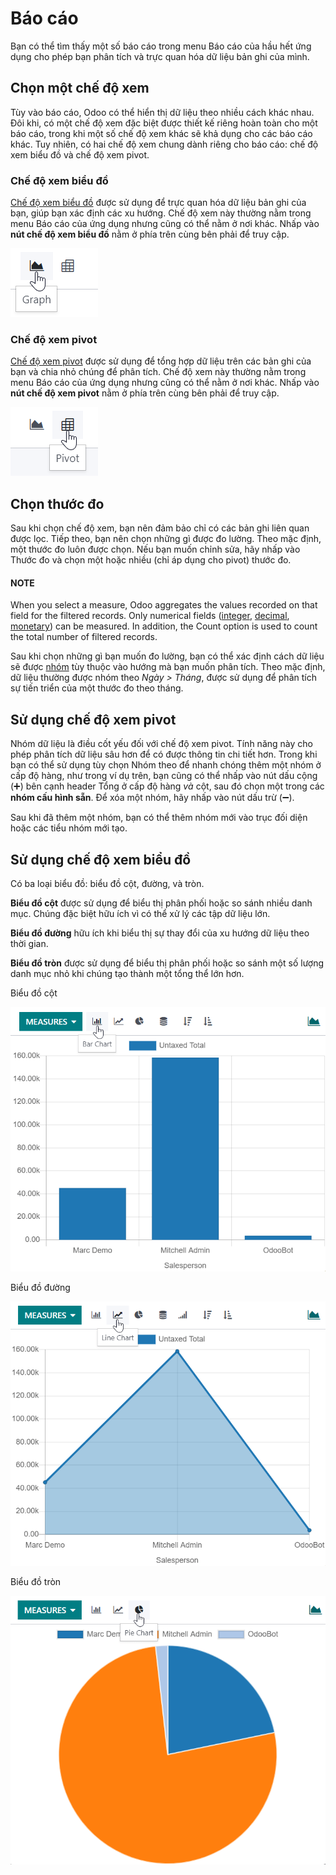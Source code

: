 # Báo cáo

Bạn có thể tìm thấy một số báo cáo trong menu Báo cáo của hầu hết ứng dụng cho phép bạn phân tích và trực quan hóa dữ liệu bản ghi của mình.

<a id="reporting-views"></a>

## Chọn một chế độ xem

Tùy vào báo cáo, Odoo có thể hiển thị dữ liệu theo nhiều cách khác nhau. Đôi khi, có một chế độ xem đặc biệt được thiết kế riêng hoàn toàn cho một báo cáo, trong khi một số chế độ xem khác sẽ khả dụng cho các báo cáo khác. Tuy nhiên, có hai chế độ xem chung dành riêng cho báo cáo: chế độ xem biểu đồ và chế độ xem pivot.

<a id="reporting-views-graph"></a>

### Chế độ xem biểu đồ

[Chế độ xem biểu đồ](#reporting-using-graph) được sử dụng để trực quan hóa dữ liệu bản ghi của bạn, giúp bạn xác định các xu hướng. Chế độ xem này thường nằm trong menu Báo cáo của ứng dụng nhưng cũng có thể nằm ở nơi khác. Nhấp vào **nút chế độ xem biểu đồ** nằm ở phía trên cùng bên phải để truy cập.

![Chọn chế độ xem biểu đồ](../../.gitbook/assets/graph-button.png)

<a id="reporting-views-pivot"></a>

### Chế độ xem pivot

[Chế độ xem pivot](#reporting-using-pivot) được sử dụng để tổng hợp dữ liệu trên các bản ghi của bạn và chia nhỏ chúng để phân tích. Chế độ xem này thường nằm trong menu Báo cáo của ứng dụng nhưng cũng có thể nằm ở nơi khác. Nhấp vào **nút chế độ xem pivot** nằm ở phía trên cùng bên phải để truy cập.

![Chọn chế độ xem pivot](../../.gitbook/assets/pivot-button.png)

<a id="reporting-choosing-measures"></a>

## Chọn thước đo

Sau khi chọn chế độ xem, bạn nên đảm bảo chỉ có các bản ghi liên quan được lọc. Tiếp theo, bạn nên chọn những gì được đo lường. Theo mặc định, một thước đo luôn được chọn. Nếu bạn muốn chỉnh sửa, hãy nhấp vào Thước đo và chọn một hoặc nhiều (chỉ áp dụng cho pivot) thước đo.

#### NOTE
When you select a measure, Odoo aggregates the values recorded on that field for the filtered
records. Only numerical fields ([integer](applications/studio/fields.md#studio-fields-simple-fields-integer),
[decimal](applications/studio/fields.md#studio-fields-simple-fields-decimal), [monetary](applications/studio/fields.md#studio-fields-simple-fields-monetary)) can be measured. In addition, the Count
option is used to count the total number of filtered records.

Sau khi chọn những gì bạn muốn đo lường, bạn có thể xác định cách dữ liệu sẽ được [nhóm](applications/essentials/search.md#search-group) tùy thuộc vào hướng mà bạn muốn phân tích. Theo mặc định, dữ liệu thường được nhóm theo *Ngày > Tháng*, được sử dụng để phân tích sự tiến triển của một thước đo theo tháng.

<a id="reporting-using-pivot"></a>

## Sử dụng chế độ xem pivot

Nhóm dữ liệu là điều cốt yếu đối với chế độ xem pivot. Tính năng này cho phép phân tích dữ liệu sâu hơn để có được thông tin chi tiết hơn. Trong khi bạn có thể sử dụng tùy chọn Nhóm theo để nhanh chóng thêm một nhóm ở cấp độ hàng, như trong ví dụ trên, bạn cũng có thể nhấp vào nút dấu cộng (➕) bên cạnh header Tổng ở cấp độ hàng *và* cột, sau đó chọn một trong các **nhóm cấu hình sẵn**. Để xóa một nhóm, hãy nhấp vào nút dấu trừ (➖).

Sau khi đã thêm một nhóm, bạn có thể thêm nhóm mới vào trục đối diện hoặc các tiểu nhóm mới tạo.

<a id="reporting-using-graph"></a>

## Sử dụng chế độ xem biểu đồ

Có ba loại biểu đồ: biểu đồ cột, đường, và tròn.

**Biểu đồ cột** được sử dụng để biểu thị phân phối hoặc so sánh nhiều danh mục. Chúng đặc biệt hữu ích vì có thể xử lý các tập dữ liệu lớn.

**Biểu đồ đường** hữu ích khi biểu thị sự thay đổi của xu hướng dữ liệu theo thời gian.

**Biểu đồ tròn** được sử dụng để biểu thị phân phối hoặc so sánh một số lượng danh mục nhỏ khi chúng tạo thành một tổng thể lớn hơn.

Biểu đồ cột

![Báo cáo Phân tích doanh số dưới dạng biểu đồ cột](../../.gitbook/assets/bar.png)

Biểu đồ đường

![Báo cáo Phân tích doanh số dưới dạng biểu đồ đường](../../.gitbook/assets/line.png)

Biểu đồ tròn

![Báo cáo Phân tích doanh số dưới dạng biểu đồ tròn](../../.gitbook/assets/pie.png)
